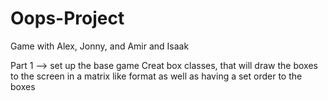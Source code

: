 # Oops-Project
Game with Alex, Jonny, and Amir and Isaak

Part 1 --> set up the base game
    Creat box classes, that will draw the boxes to the screen in a matrix like format as well as having a set order to the boxes
